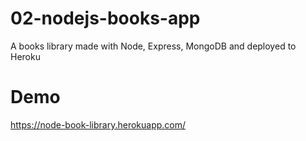 # 02-nodejs-books-app
A books library made with Node, Express, MongoDB and deployed to Heroku

# Demo
https://node-book-library.herokuapp.com/
